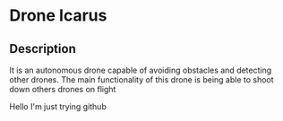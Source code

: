 # Drone Icarus
## Description
It is an autonomous drone capable of avoiding obstacles and detecting other drones. The main functionality of this drone is being able to shoot down others drones on flight

Hello I'm just trying github
